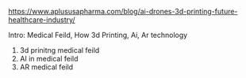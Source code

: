 https://www.aplususapharma.com/blog/ai-drones-3d-printing-future-healthcare-industry/

Intro: Medical Feild, How 3d Printing, Ai, Ar technology
1. 3d prinitng medical feild
2. AI in medical feild
3. AR medical feild
